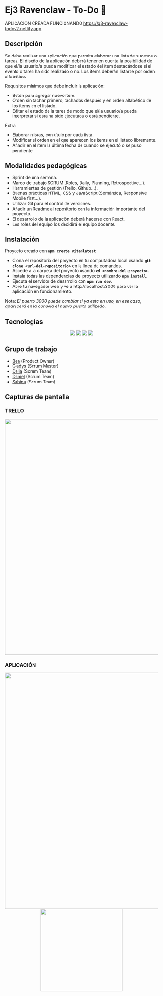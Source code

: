 # Ej3 Ravenclaw - To-Do :memo: 
APLICACION CREADA FUNCIONANDO https://g3-ravenclaw-todov2.netlify.app

## Descripción

Se debe realizar una aplicación que permita elaborar una lista de sucesos o tareas.
El diseño de la aplicación deberá tener en cuenta la posibilidad de que el/la usuario/a pueda modificar el estado del ítem destacándose si el evento o tarea ha sido realizado o no. Los ítems deberán listarse por orden alfabético.

Requisitos mínimos que debe incluir la aplicación:
- Botón para agregar nuevo item.
- Orden sin tachar primero, tachados después y en orden alfabético de los ítems en el
listado.
- Editar el estado de la tarea de modo que el/la usuario/a pueda interpretar si esta ha
sido ejecutada o está pendiente.

Extra:
- Elaborar nlistas, con título por cada lista.
- Modificar el orden en el que aparecen los items en el listado libremente.
- Añadir en el ítem la última fecha de cuando se ejecutó o se puso pendiente.
 
## Modalidades pedagógicas

- Sprint de una semana.
- Marco de trabajo SCRUM (Roles, Daily, Planning, Retrospective…).
- Herramientas de gestión (Trello, Github...).
- Buenas prácticas HTML, CSS y JavaScript (Semántica, Responsive Mobile first…).
- Utilizar Git para el control de versiones.
- Añadir un Readme al repositorio con la información importante del proyecto.
- El desarrollo de la aplicación deberá hacerse con React.
- Los roles del equipo los decidirá el equipo docente.

## Instalación

Proyecto creado con **`npm create vite@latest`** 
- Clona el repositorio del proyecto en tu computadora local usando **`git clone <url-del-repositorio>`** en la línea de comandos.
- Accede a la carpeta del proyecto usando **`cd <nombre-del-proyecto>`**.
- Instala todas las dependencias del proyecto utilizando **`npm install`**.
- Ejecuta el servidor de desarrollo con **`npm run dev`**.
- Abre tu navegador web y ve a http://localhost:3000 para ver la aplicación en funcionamiento.  

Nota: _El puerto 3000 puede cambiar si ya está en uso, en ese caso, aparecerá en la consola el nuevo puerto utilizado._

## Tecnologías 

 <p align="center">
 <img src= "https://img.shields.io/badge/html5-%23E34F26.svg?style=for-the-badge&logo=html5&logoColor=white"></img>
 <img src= "https://img.shields.io/badge/CSS3-1572B6?style=for-the-badge&logo=css3&logoColor=white"></img>
 <img src= "https://img.shields.io/badge/javascript-%23323330.svg?style=for-the-badge&logo=javascript&logoColor=%23F7DF1E"></img>
 <img src= "https://img.shields.io/badge/-REACT-blue?style=for-the-badge&logo=react&logoColor=white"></img>
 </p>
 
 ## Grupo de trabajo
 
 + [Bea](https://github.com/rbeatryss) (Product Owner)
 + [Gladys](https://github.com/gladystarea1) (Scrum Master)
 + [Dalia](https://github.com/seisporseis) (Scrum Team)
 + [Daniel](https://github.com/DanielDW23) (Scrum Team)
 + [Sabina](https://github.com/Sjuniperus) (Scrum Team)

## Capturas de pantalla

### TRELLO

<p align="center" >
 
 <img src="https://github.com/DanielDW23/Ej3_Ravenclaw/assets/126791645/e28b5b2c-c02e-4fbc-9515-fd899d78fc61" width="775" />
 
</p>


  ### APLICACIÓN
  
  <p align="center" >

 <img src="https://github.com/DanielDW23/Ej3_Ravenclaw/assets/126791645/676db5ea-c827-4284-9307-e1fc1c40c331" width="775" />  
 
 <img src="https://github.com/DanielDW23/Ej3_Ravenclaw/assets/126791645/c5c1afa9-56e6-4d5a-9788-21cf09d6e672" width="270" />

</p>


 



